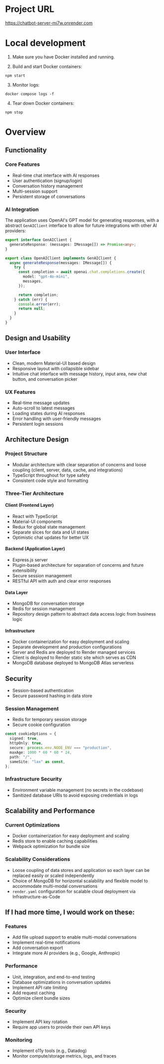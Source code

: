# Project URL

https://chatbot-server-mi7w.onrender.com

# Local development

1. Make sure you have Docker installed and running.

2. Build and start Docker containers:

```
npm start
```

3. Monitor logs:

```
docker compose logs -f
```

4. Tear down Docker containers:

```
npm stop
```

# Overview

## Functionality

### Core Features

- Real-time chat interface with AI responses
- User authentication (signup/login)
- Conversation history management
- Multi-session support
- Persistent storage of conversations

### AI Integration

The application uses OpenAI's GPT model for generating responses, with a abstract `GenAIClient` interface to allow for future integrations with other AI providers:

```typescript
export interface GenAIClient {
  generateResponse: (messages: IMessage[]) => Promise<any>;
}

export class OpenAIClient implements GenAIClient {
  async generateResponse(messages: IMessage[]) {
    try {
      const completion = await openai.chat.completions.create({
        model: "gpt-4o-mini",
        messages,
      });

      return completion;
    } catch (err) {
      console.error(err);
      return null;
    }
  }
}
```

## Design and Usability

### User Interface

- Clean, modern Material-UI based design
- Responsive layout with collapsible sidebar
- Intuitive chat interface with message history, input area, new chat button, and conversation picker

### UX Features

- Real-time message updates
- Auto-scroll to latest messages
- Loading states during AI responses
- Error handling with user-friendly messages
- Persistent login sessions

## Architecture Design

### Project Structure

- Modular architecture with clear separation of concerns and loose coupling (client, server, data, cache, and integrations)
- TypeScript throughout for type safety
- Consistent code style and formatting

### Three-Tier Architecture

#### Client (Frontend Layer)

- React with TypeScript
- Material-UI components
- Redux for global state management
- Separate slices for data and UI states
- Optimistic chat updates for better UX

#### Backend (Application Layer)

- Express.js server
- Plugin-based architecture for separation of concerns and future extensibility
- Secure session management
- RESTful API with auth and clear error responses

#### Data Layer

- MongoDB for conversation storage
- Redis for session management
- Repository design pattern to abstract data access logic from business logic

#### Infrastructure

- Docker containerization for easy deployment and scaling
- Separate development and production configurations
- Server and Redis are deployed to Render managed services
- Client is deployed to Render static site which serves as CDN
- MongoDB database deployed to MongoDB Atlas serverless

## Security

- Session-based authentication
- Secure password hashing in data store

### Session Management

- Redis for temporary session storage
- Secure cookie configuration

```typescript
const cookieOptions = {
  signed: true,
  httpOnly: true,
  secure: process.env.NODE_ENV === "production",
  maxAge: 1000 * 60 * 60 * 24,
  path: "/",
  sameSite: "lax" as const,
};
```

### Infrastructure Security

- Environment variable management (no secrets in the codebase)
- Sanitized database URIs to avoid exposing credentials in logs

## Scalability and Performance

### Current Optimizations

- Docker containerization for easy deployment and scaling
- Redis store to enable caching capabilities
- Webpack optimization for bundle size

### Scalability Considerations

- Loose coupling of data stores and application so each layer can be replaced easily or scaled independently
- Choice of MongoDB for horizontal scalability and flexible model to accommodate multi-modal conversations
- `render.yaml` configuration for scalable cloud deployment via Infrastructure-as-Code

## If I had more time, I would work on these:

### Features

- Add file upload support to enable multi-modal conversations
- Implement real-time notifications
- Add conversation export
- Integrate more AI providers (e.g., Google, Anthropic)

### Performance

- Unit, integration, and end-to-end testing
- Database optimizations in conversation updates
- Implement API rate limiting
- Add request caching
- Optimize client bundle sizes

### Security

- Implement API key rotation
- Require app users to provide their own API keys

### Monitoring

- Implement o11y tools (e.g., Datadog)
- Monitor compute/storage metrics, logs, and traces
